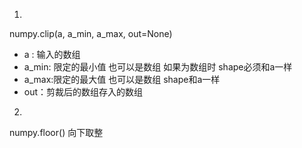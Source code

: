 1.
numpy.clip(a, a_min, a_max, out=None)
-   a : 输入的数组
-   a_min: 限定的最小值 也可以是数组 如果为数组时 shape必须和a一样
-   a_max:限定的最大值 也可以是数组 shape和a一样
-   out：剪裁后的数组存入的数组

2.
numpy.floor()
向下取整
